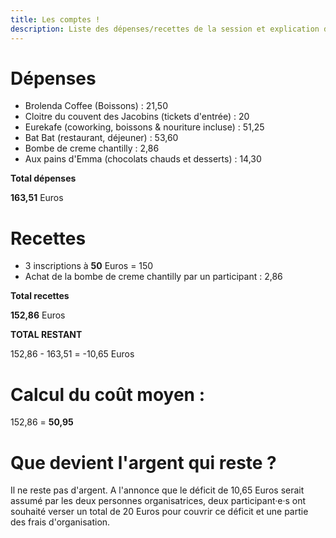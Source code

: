 ```yaml
---
title: Les comptes !
description: Liste des dépenses/recettes de la session et explication de l'utilisation des sous qui restent
---
```


# Dépenses

* Brolenda Coffee (Boissons) : 21,50
* Cloitre du couvent des Jacobins (tickets d'entrée) : 20
* Eurekafe (coworking, boissons & nouriture incluse) : 51,25
* Bat Bat (restaurant, déjeuner) : 53,60
* Bombe de creme chantilly : 2,86
* Aux pains d'Emma (chocolats chauds et desserts) : 14,30 

**Total dépenses**

**163,51** Euros

# Recettes

* 3 inscriptions à **50** Euros = 150
* Achat de la bombe de creme chantilly par un participant : 2,86

**Total recettes**

**152,86** Euros

**TOTAL RESTANT**

152,86 - 163,51 = -10,65 Euros

# Calcul du coût moyen  :

152,86 = **50,95**

# Que devient l'argent qui reste ? 

Il ne reste pas d'argent. A l'annonce que le déficit de 10,65 Euros serait assumé par les deux personnes organisatrices, deux participant·e·s ont souhaité verser un total de 20 Euros pour couvrir ce déficit et une partie des frais d'organisation.

